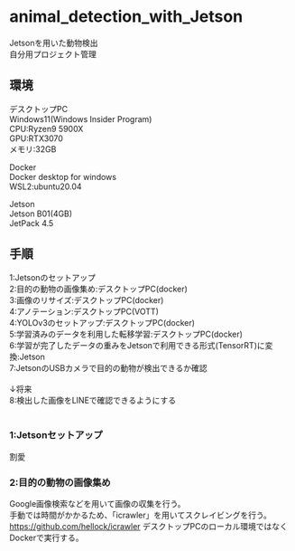 # animal_detection_with_Jetson
Jetsonを用いた動物検出<br>
自分用プロジェクト管理

## 環境
デスクトップPC<br>
Windows11(Windows Insider Program)<br>
CPU:Ryzen9 5900X<br>
GPU:RTX3070<br>
メモリ:32GB<br>

Docker<br>
Docker desktop for windows<br>
WSL2:ubuntu20.04<br>

Jetson<br>
Jetson B01(4GB)<br>
JetPack 4.5<br>


## 手順 
1:Jetsonのセットアップ <br>
2:目的の動物の画像集め:デスクトップPC(docker) <br>
3:画像のリサイズ:デスクトップPC(docker) <br>
4:アノテーション:デスクトップPC(VOTT) <br>
4:YOLOv3のセットアップ:デスクトップPC(docker) <br>
5:学習済みのデータを利用した転移学習:デスクトップPC(docker) <br>
6:学習が完了したデータの重みをJetsonで利用できる形式(TensorRT)に変換:Jetson<br>
7:JetsonのUSBカメラで目的の動物が検出できるか確認<br>
<br>
↓将来<br>
8:検出した画像をLINEで確認できるようにする<br>
<br>

### 1:Jetsonセットアップ
割愛

### 2:目的の動物の画像集め
Google画像検索などを用いて画像の収集を行う。<br>
手動では時間がかかるため、「icrawler」を用いてスクレイビングを行う。<br>
https://github.com/hellock/icrawler
デスクトップPCのローカル環境ではなくDockerで実行する。<br>



